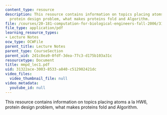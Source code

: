 ```yaml
---
content_type: resource
description: This resource contains information on topics placing atoms a la HW6,
  protein design problem, what makes proteins fold and Algorithm.
file: /courses/20-181-computation-for-biological-engineers-fall-2006/31322ace30038533a840c512902421dc_mmpd_lec1.pdf
file_type: application/pdf
learning_resource_types:
- Lecture Notes
ocw_type: OCWFile
parent_title: Lecture Notes
parent_type: CourseSection
parent_uid: 2d1c8ea9-0fdf-3dea-77c3-d175b103a31c
resourcetype: Document
title: mmpd_lec1.pdf
uid: 31322ace-3003-8533-a840-c512902421dc
video_files:
  video_thumbnail_file: null
video_metadata:
  youtube_id: null
---
```

This resource contains information on topics placing atoms a la HW6, protein design problem, what makes proteins fold and Algorithm.

